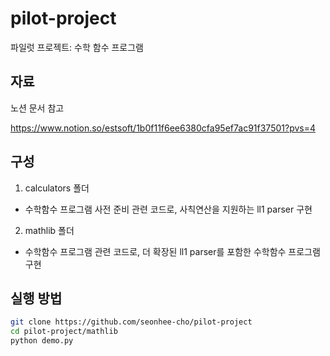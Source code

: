 # pilot-project
파일럿 프로젝트: 수학 함수 프로그램

## 자료
노션 문서 참고

https://www.notion.so/estsoft/1b0f11f6ee6380cfa95ef7ac91f37501?pvs=4


## 구성
1. calculators 폴더
- 수학함수 프로그램 사전 준비 관련 코드로, 사칙연산을 지원하는 ll1 parser 구현

2. mathlib 폴더
- 수학함수 프로그램 관련 코드로, 더 확장된 ll1 parser를 포함한 수학함수 프로그램 구현


## 실행 방법

```bash
git clone https://github.com/seonhee-cho/pilot-project
cd pilot-project/mathlib
python demo.py
```


